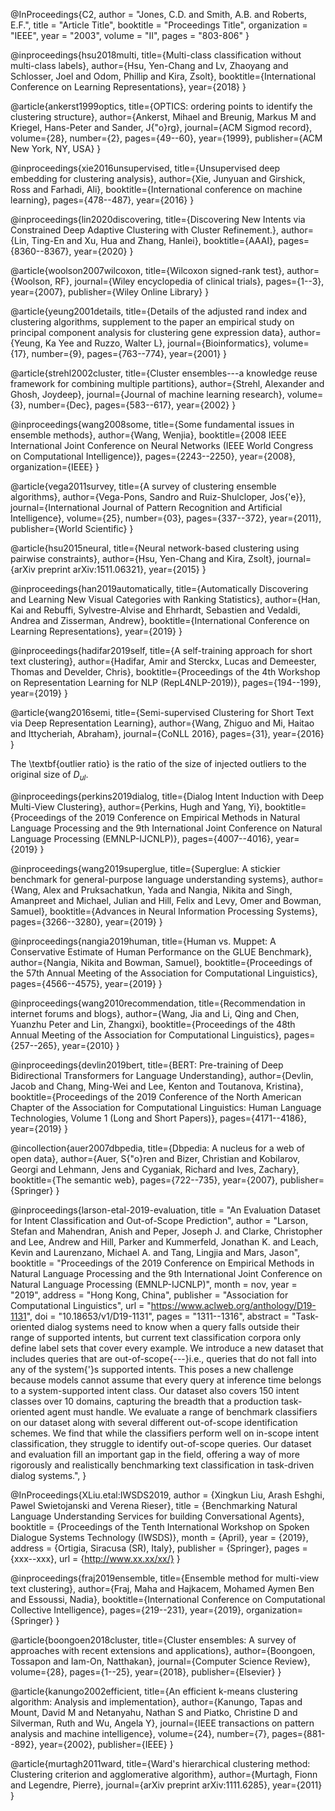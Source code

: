 @InProceedings{C2,
  author = 	 "Jones, C.D. and Smith, A.B. and Roberts, E.F.",
  title =        "Article Title",
  booktitle =        "Proceedings Title",
  organization = "IEEE",
  year = 	 "2003",
  volume = 	 "II",
  pages = 	 "803-806"
}

@inproceedings{hsu2018multi,
  title={Multi-class classification without multi-class labels},
  author={Hsu, Yen-Chang and Lv, Zhaoyang and Schlosser, Joel and Odom, Phillip and Kira, Zsolt},
  booktitle={International Conference on Learning Representations},
  year={2018}
}

@article{ankerst1999optics,
  title={OPTICS: ordering points to identify the clustering structure},
  author={Ankerst, Mihael and Breunig, Markus M and Kriegel, Hans-Peter and Sander, J{\"o}rg},
  journal={ACM Sigmod record},
  volume={28},
  number={2},
  pages={49--60},
  year={1999},
  publisher={ACM New York, NY, USA}
}

@inproceedings{xie2016unsupervised,
  title={Unsupervised deep embedding for clustering analysis},
  author={Xie, Junyuan and Girshick, Ross and Farhadi, Ali},
  booktitle={International conference on machine learning},
  pages={478--487},
  year={2016}
}

@inproceedings{lin2020discovering,
  title={Discovering New Intents via Constrained Deep Adaptive Clustering with Cluster Refinement.},
  author={Lin, Ting-En and Xu, Hua and Zhang, Hanlei},
  booktitle={AAAI},
  pages={8360--8367},
  year={2020}
}

@article{woolson2007wilcoxon,
  title={Wilcoxon signed-rank test},
  author={Woolson, RF},
  journal={Wiley encyclopedia of clinical trials},
  pages={1--3},
  year={2007},
  publisher={Wiley Online Library}
}

@article{yeung2001details,
  title={Details of the adjusted rand index and clustering algorithms, supplement to the paper an empirical study on principal component analysis for clustering gene expression data},
  author={Yeung, Ka Yee and Ruzzo, Walter L},
  journal={Bioinformatics},
  volume={17},
  number={9},
  pages={763--774},
  year={2001}
}

@article{strehl2002cluster,
  title={Cluster ensembles---a knowledge reuse framework for combining multiple partitions},
  author={Strehl, Alexander and Ghosh, Joydeep},
  journal={Journal of machine learning research},
  volume={3},
  number={Dec},
  pages={583--617},
  year={2002}
}

@inproceedings{wang2008some,
  title={Some fundamental issues in ensemble methods},
  author={Wang, Wenjia},
  booktitle={2008 IEEE International Joint Conference on Neural Networks (IEEE World Congress on Computational Intelligence)},
  pages={2243--2250},
  year={2008},
  organization={IEEE}
}

@article{vega2011survey,
  title={A survey of clustering ensemble algorithms},
  author={Vega-Pons, Sandro and Ruiz-Shulcloper, Jos{\'e}},
  journal={International Journal of Pattern Recognition and Artificial Intelligence},
  volume={25},
  number={03},
  pages={337--372},
  year={2011},
  publisher={World Scientific}
}

@article{hsu2015neural,
  title={Neural network-based clustering using pairwise constraints},
  author={Hsu, Yen-Chang and Kira, Zsolt},
  journal={arXiv preprint arXiv:1511.06321},
  year={2015}
}

@inproceedings{han2019automatically,
  title={Automatically Discovering and Learning New Visual Categories with Ranking Statistics},
  author={Han, Kai and Rebuffi, Sylvestre-Alvise and Ehrhardt, Sebastien and Vedaldi, Andrea and Zisserman, Andrew},
  booktitle={International Conference on Learning Representations},
  year={2019}
}

@inproceedings{hadifar2019self,
  title={A self-training approach for short text clustering},
  author={Hadifar, Amir and Sterckx, Lucas and Demeester, Thomas and Develder, Chris},
  booktitle={Proceedings of the 4th Workshop on Representation Learning for NLP (RepL4NLP-2019)},
  pages={194--199},
  year={2019}
}

@article{wang2016semi,
  title={Semi-supervised Clustering for Short Text via Deep Representation Learning},
  author={Wang, Zhiguo and Mi, Haitao and Ittycheriah, Abraham},
  journal={CoNLL 2016},
  pages={31},
  year={2016}
}

The \textbf{outlier ratio} is the ratio of the size of injected outliers to the original size of $D_{ul}$.

@inproceedings{perkins2019dialog,
  title={Dialog Intent Induction with Deep Multi-View Clustering},
  author={Perkins, Hugh and Yang, Yi},
  booktitle={Proceedings of the 2019 Conference on Empirical Methods in Natural Language Processing and the 9th International Joint Conference on Natural Language Processing (EMNLP-IJCNLP)},
  pages={4007--4016},
  year={2019}
}

@inproceedings{wang2019superglue,
  title={Superglue: A stickier benchmark for general-purpose language understanding systems},
  author={Wang, Alex and Pruksachatkun, Yada and Nangia, Nikita and Singh, Amanpreet and Michael, Julian and Hill, Felix and Levy, Omer and Bowman, Samuel},
  booktitle={Advances in Neural Information Processing Systems},
  pages={3266--3280},
  year={2019}
}

@inproceedings{nangia2019human,
  title={Human vs. Muppet: A Conservative Estimate of Human Performance on the GLUE Benchmark},
  author={Nangia, Nikita and Bowman, Samuel},
  booktitle={Proceedings of the 57th Annual Meeting of the Association for Computational Linguistics},
  pages={4566--4575},
  year={2019}
}

@inproceedings{wang2010recommendation,
  title={Recommendation in internet forums and blogs},
  author={Wang, Jia and Li, Qing and Chen, Yuanzhu Peter and Lin, Zhangxi},
  booktitle={Proceedings of the 48th Annual Meeting of the Association for Computational Linguistics},
  pages={257--265},
  year={2010}
}

@inproceedings{devlin2019bert,
  title={BERT: Pre-training of Deep Bidirectional Transformers for Language Understanding},
  author={Devlin, Jacob and Chang, Ming-Wei and Lee, Kenton and Toutanova, Kristina},
  booktitle={Proceedings of the 2019 Conference of the North American Chapter of the Association for Computational Linguistics: Human Language Technologies, Volume 1 (Long and Short Papers)},
  pages={4171--4186},
  year={2019}
}

@incollection{auer2007dbpedia,
  title={Dbpedia: A nucleus for a web of open data},
  author={Auer, S{\"o}ren and Bizer, Christian and Kobilarov, Georgi and Lehmann, Jens and Cyganiak, Richard and Ives, Zachary},
  booktitle={The semantic web},
  pages={722--735},
  year={2007},
  publisher={Springer}
}

@inproceedings{larson-etal-2019-evaluation,
    title = "An Evaluation Dataset for Intent Classification and Out-of-Scope Prediction",
    author = "Larson, Stefan  and
      Mahendran, Anish  and
      Peper, Joseph J.  and
      Clarke, Christopher  and
      Lee, Andrew  and
      Hill, Parker  and
      Kummerfeld, Jonathan K.  and
      Leach, Kevin  and
      Laurenzano, Michael A.  and
      Tang, Lingjia  and
      Mars, Jason",
    booktitle = "Proceedings of the 2019 Conference on Empirical Methods in Natural Language Processing and the 9th International Joint Conference on Natural Language Processing (EMNLP-IJCNLP)",
    month = nov,
    year = "2019",
    address = "Hong Kong, China",
    publisher = "Association for Computational Linguistics",
    url = "https://www.aclweb.org/anthology/D19-1131",
    doi = "10.18653/v1/D19-1131",
    pages = "1311--1316",
    abstract = "Task-oriented dialog systems need to know when a query falls outside their range of supported intents, but current text classification corpora only define label sets that cover every example. We introduce a new dataset that includes queries that are out-of-scope{---}i.e., queries that do not fall into any of the system{'}s supported intents. This poses a new challenge because models cannot assume that every query at inference time belongs to a system-supported intent class. Our dataset also covers 150 intent classes over 10 domains, capturing the breadth that a production task-oriented agent must handle. We evaluate a range of benchmark classifiers on our dataset along with several different out-of-scope identification schemes. We find that while the classifiers perform well on in-scope intent classification, they struggle to identify out-of-scope queries. Our dataset and evaluation fill an important gap in the field, offering a way of more rigorously and realistically benchmarking text classification in task-driven dialog systems.",
}

@InProceedings{XLiu.etal:IWSDS2019,
  author    = {Xingkun Liu, Arash Eshghi, Pawel Swietojanski and Verena Rieser},
  title     = {Benchmarking Natural Language Understanding Services for building Conversational Agents},
  booktitle = {Proceedings of the Tenth International Workshop on Spoken Dialogue Systems Technology (IWSDS)},
  month     = {April},
  year      = {2019},
  address   = {Ortigia, Siracusa (SR), Italy},
  publisher = {Springer},
  pages     = {xxx--xxx},
  url       = {http://www.xx.xx/xx/}
}

@inproceedings{fraj2019ensemble,
  title={Ensemble method for multi-view text clustering},
  author={Fraj, Maha and Hajkacem, Mohamed Aymen Ben and Essoussi, Nadia},
  booktitle={International Conference on Computational Collective Intelligence},
  pages={219--231},
  year={2019},
  organization={Springer}
}

@article{boongoen2018cluster,
  title={Cluster ensembles: A survey of approaches with recent extensions and applications},
  author={Boongoen, Tossapon and Iam-On, Natthakan},
  journal={Computer Science Review},
  volume={28},
  pages={1--25},
  year={2018},
  publisher={Elsevier}
}

@article{kanungo2002efficient,
  title={An efficient k-means clustering algorithm: Analysis and implementation},
  author={Kanungo, Tapas and Mount, David M and Netanyahu, Nathan S and Piatko, Christine D and Silverman, Ruth and Wu, Angela Y},
  journal={IEEE transactions on pattern analysis and machine intelligence},
  volume={24},
  number={7},
  pages={881--892},
  year={2002},
  publisher={IEEE}
}

@article{murtagh2011ward,
  title={Ward's hierarchical clustering method: Clustering criterion and agglomerative algorithm},
  author={Murtagh, Fionn and Legendre, Pierre},
  journal={arXiv preprint arXiv:1111.6285},
  year={2011}
}